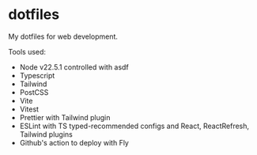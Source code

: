 # dotfiles

My dotfiles for web development.

Tools used:

- Node v22.5.1 controlled with asdf
- Typescript
- Tailwind
- PostCSS
- Vite
- Vitest
- Prettier with Tailwind plugin
- ESLint with TS typed-recommended configs and React, ReactRefresh, Tailwind plugins
- Github's action to deploy with Fly
